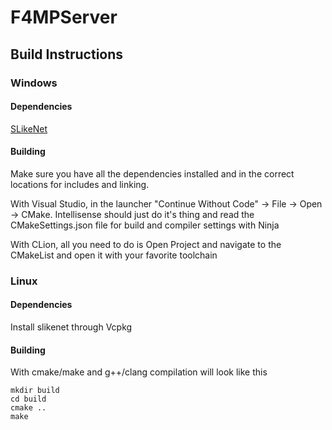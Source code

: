 # F4MPServer

## Build Instructions

### Windows

#### Dependencies 

[SLikeNet](https://cdn.discordapp.com/attachments/734738308521001000/744612603703066684/raknet_dist.zip)

#### Building

Make sure you have all the dependencies installed and in the correct locations for includes and linking.

With Visual Studio, in the launcher "Continue Without Code" -> File -> Open -> CMake.
Intellisense should just do it's thing and read the CMakeSettings.json file for build and compiler settings with Ninja 

With CLion, all you need to do is Open Project and navigate to the CMakeList and open it with your favorite toolchain

### Linux

#### Dependencies

Install slikenet through Vcpkg
 
#### Building

With cmake/make and g++/clang compilation will look like this

```
mkdir build
cd build
cmake ..
make
```
